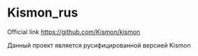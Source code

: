 # Kismon_rus
Official link https://github.com/Kismon/kismon

Данный проект является русифицированной версией <link href="https://github.com/Kismon/kismon">Kismon</link>
